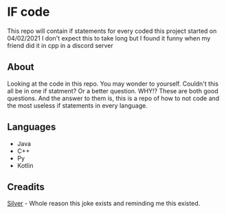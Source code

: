 # IF code

This repo will contain if statements for every coded this project started on 04/02/2021 I don't expect this to take long but I found it funny when my friend did it in cpp in a discord server

## About
Looking at the code in this repo. You may wonder to yourself. Couldn't this all be in one if statment? Or a better question. WHY!?
These are both good questions. And the answer to them is, this is a repo of how to not code and the most useless if statements in every language.

## Languages 
- Java
- C++
- Py
- Kotlin

## Creadits

[Silver](https://github.com/7qt) - Whole reason this joke exists and reminding me this existed.
